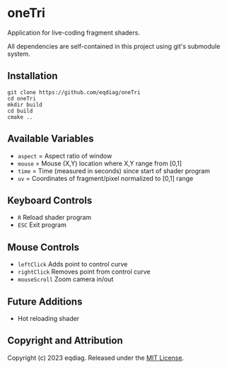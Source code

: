 # oneTri

Application for live-coding fragment shaders.

All dependencies are self-contained in this project using git's submodule system.

## Installation

```
git clone https://github.com/eqdiag/oneTri
cd oneTri
mkdir build
cd build
cmake ..
```

## Available Variables
  *  `aspect` = Aspect ratio of window 
  *  `mouse` = Mouse (X,Y) location where X,Y range from [0,1]
  *  `time` = Time (measured in seconds) since start of shader program
  *  `uv` = Coordinates of fragment/pixel normalized to [0,1] range

## Keyboard Controls

  * `R` Reload shader program
  * `ESC` Exit program


## Mouse Controls
  * `leftClick` Adds point to control curve
  * `rightClick` Removes point from control curve
  * `mouseScroll` Zoom camera in/out

## Future Additions
* Hot reloading shader
                       
## Copyright and Attribution
Copyright (c) 2023 eqdiag. Released under the [MIT License](https://github.com/eqdiag/oneTri/blob/main/LICENSE.md).
